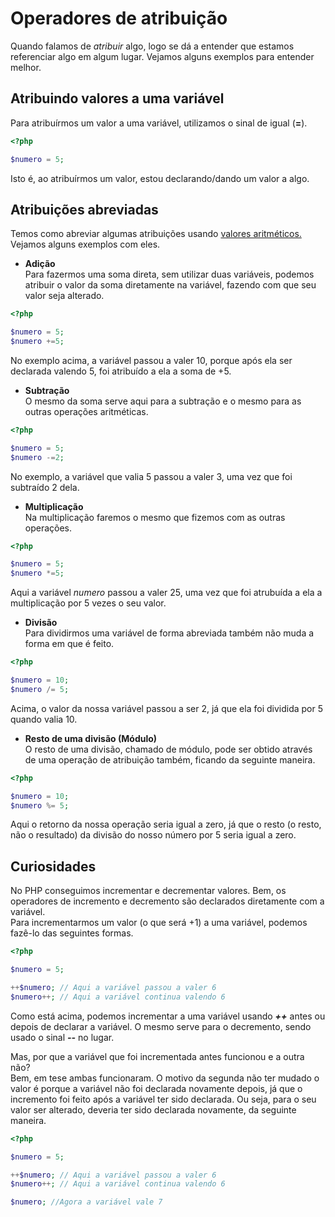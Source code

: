 # **Operadores de atribuição**
Quando falamos de *atribuir* algo, logo se dá a entender que estamos referenciar algo em algum lugar.
Vejamos alguns exemplos para entender melhor.  

## **Atribuindo valores a uma variável**  
Para atribuírmos um valor a uma variável, utilizamos o sinal de igual (**=**).

```php
<?php

$numero = 5;
```

Isto é, ao atribuírmos um valor, estou declarando/dando um valor a algo.

## **Atribuições abreviadas**
Temos como abreviar algumas atribuições usando <a href="/docs/012-operadores-aritmeticos.md">valores aritméticos.</a> Vejamos alguns exemplos com eles.  

* **Adição**  
Para fazermos uma soma direta, sem utilizar duas variáveis, podemos atribuir o valor da soma diretamente na variável, fazendo com que seu valor seja alterado.

```php
<?php

$numero = 5;
$numero +=5;
```

No exemplo acima, a variável passou a valer 10, porque após ela ser declarada valendo 5, foi atribuído a ela a soma de +5.

* **Subtração**  
O mesmo da soma serve aqui para a subtração e o mesmo para as outras operações aritméticas.  

```php
<?php

$numero = 5;
$numero -=2;
```

No exemplo, a variável que valia 5 passou a valer 3, uma vez que foi subtraído 2 dela.  

* **Multiplicação**  
Na multiplicação faremos o mesmo que fizemos com as outras operações.  

```php
<?php

$numero = 5;
$numero *=5;
```

Aqui a variável *numero* passou a valer 25, uma vez que foi atrubuída a ela a multiplicação por 5 vezes o seu valor.  

* **Divisão**  
Para dividirmos uma variável de forma abreviada também não muda a forma em que é feito.

```php
<?php

$numero = 10;
$numero /= 5;
```

Acima, o valor da nossa variável passou a ser 2, já que ela foi dividida por 5 quando valia 10.

* **Resto de uma divisão (Módulo)**  
O resto de uma divisão, chamado de módulo, pode ser obtido através de uma operação de atribuição também, ficando da seguinte maneira.

```php
<?php

$numero = 10;
$numero %= 5;
``` 

Aqui o retorno da nossa operação seria igual a zero, já que o resto (o resto, não o resultado) da divisão do nosso número por 5 seria igual a zero.

## **Curiosidades**
No PHP conseguimos incrementar e decrementar valores. Bem, os operadores de incremento e decremento são declarados diretamente com a variável.  
Para incrementarmos um valor (o que será +1) a uma variável, podemos fazê-lo das seguintes formas.

```php
<?php

$numero = 5;

++$numero; // Aqui a variável passou a valer 6
$numero++; // Aqui a variável continua valendo 6
```

Como está acima, podemos incrementar a uma variável usando ***++*** antes ou depois de declarar a variável. O mesmo serve para o decremento, sendo usado o sinal ***--*** no lugar.  

Mas, por que a variável que foi incrementada antes funcionou e a outra não?  
Bem, em tese ambas funcionaram. O motivo da segunda não ter mudado o valor é porque a variável não foi declarada novamente depois, já que o incremento foi feito após a variável ter sido declarada. Ou seja, para o seu valor ser alterado, deveria ter sido declarada novamente, da seguinte maneira.

```php
<?php

$numero = 5;

++$numero; // Aqui a variável passou a valer 6
$numero++; // Aqui a variável continua valendo 6

$numero; //Agora a variável vale 7
```
